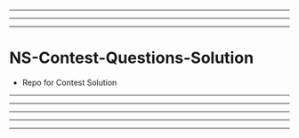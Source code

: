 ---------
-----------
---------
# NS-Contest-Questions-Solution
- Repo for Contest Solution 
---------
------
--------
--------
--------
